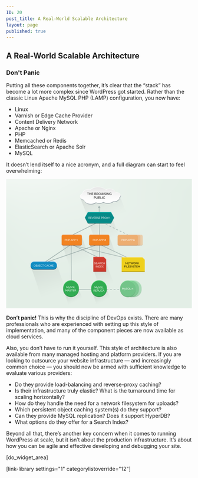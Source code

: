 ```yaml
---
ID: 20
post_title: A Real-World Scalable Architecture
layout: page
published: true
---
```


## A Real-World Scalable Architecture

### Don't Panic

Putting all these components together, it’s clear that the “stack” has become a lot more complex since WordPress got started. Rather than the classic Linux Apache MySQL PHP (LAMP) configuration, you now have:

*   Linux
*   Varnish or Edge Cache Provider
*   Content Delivery Network
*   Apache or Nginx
*   PHP
*   Memcached or Redis
*   ElasticSearch or Apache Solr
*   MySQL

It doesn’t lend itself to a nice acronym, and a full diagram can start to feel overwhelming:

<img src="https://raw.githubusercontent.com/joshkoenig/wordpress-at-scale/master/diagrams/real_world.png" width="1100" title="Putting it all together" />

**Don’t panic!** This is why the discipline of DevOps exists. There are many professionals who are experienced with setting up this style of implementation, and many of the component pieces are now available as cloud services.

Also, you don’t have to run it yourself. This style of architecture is also available from many managed hosting and platform providers. If you are looking to outsource your website infrastructure — and increasingly common choice — you should now be armed with sufficient knowledge to evaluate various providers:

*   Do they provide load-balancing and reverse-proxy caching?
*   Is their infrastructure truly elastic? What is the turnaround time for scaling horizontally?
*   How do they handle the need for a network filesystem for uploads?
*   Which persistent object caching system(s) do they support?
*   Can they provide MySQL replication? Does it support HyperDB?
*   What options do they offer for a Search Index?

Beyond all that, there’s another key concern when it comes to running WordPress at scale, but it isn’t about the production infrastructure. It’s about how you can be agile and effective developing and debugging your site.

[do_widget_area]

[link-library settings="1" categorylistoverride="12"]
